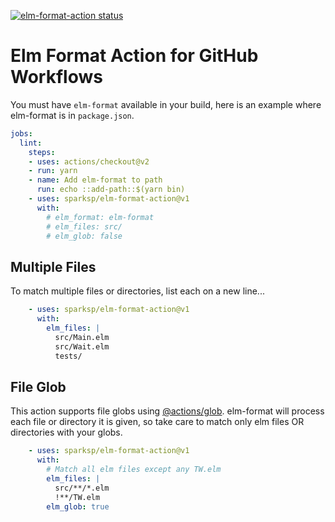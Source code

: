 [![elm-format-action status](https://github.com/sparksp/elm-format-action/workflows/build-test/badge.svg)](https://github.com/sparksp/elm-format-action/actions)

# Elm Format Action for GitHub Workflows

You must have `elm-format` available in your build, here is an example where elm-format is in `package.json`.

```yaml
jobs:
  lint:
    steps:
    - uses: actions/checkout@v2
    - run: yarn
    - name: Add elm-format to path
      run: echo ::add-path::$(yarn bin)
    - uses: sparksp/elm-format-action@v1
      with: 
        # elm_format: elm-format
        # elm_files: src/
        # elm_glob: false
```

## Multiple Files

To match multiple files or directories, list each on a new line...

```yaml
    - uses: sparksp/elm-format-action@v1
      with: 
        elm_files: |
          src/Main.elm
          src/Wait.elm
          tests/
```

## File Glob

This action supports file globs using [@actions/glob].  elm-format will process each file or directory it is given, so take care to match only elm files OR directories with your globs.

```yaml
    - uses: sparksp/elm-format-action@v1
      with: 
        # Match all elm files except any TW.elm
        elm_files: |
          src/**/*.elm
          !**/TW.elm
        elm_glob: true
```

[@actions/glob]: https://github.com/actions/toolkit/tree/master/packages/glob#patterns